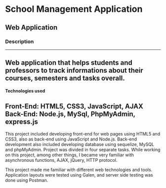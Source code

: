 # School Management Application
## Web Application

### Description
--- 
Web application that helps students and professors to track informations about their courses, semesters and tasks overall. 
---

#### Technologies used
Front-End: HTML5, CSS3, JavaScript, AJAX
Back-End: Node.js, MySql, PhpMyAdmin, express.js
---

This project included developing front-end for web pages using HTML5 and CSS3, also as back-end using
JavaScript and Node.js. Back-end development also included developing database using sequelize, MySQL and
phpMyAdmin. Project was divided in four separate tasks. While working on this project, among other things, I
became very familiar with asynchronous functions, AJAX, jQuery, HTTP protocol.

This project made me familiar with different web technologies and tools. Application layouts were tested using Galen, and server side testing was done using Postman.
